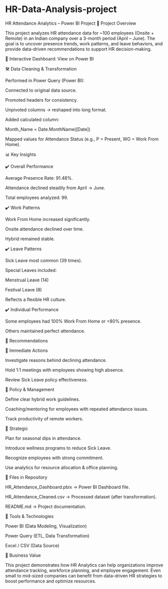 # HR-Data-Analysis-project
HR Attendance Analytics – Power BI Project
📌 Project Overview

This project analyzes HR attendance data for ~100 employees (Onsite + Remote) in an Indian company over a 3-month period (April – June).
The goal is to uncover presence trends, work patterns, and leave behaviors, and provide data-driven recommendations to support HR decision-making.

🔗 Interactive Dashboard: View on Power BI

🛠️ Data Cleaning & Transformation

Performed in Power Query (Power BI):

Connected to original data source.

Promoted headers for consistency.

Unpivoted columns → reshaped into long format.

Added calculated column:

Month_Name = Date.MonthName([Date])

Mapped values for Attendance Status (e.g., P = Present, WO = Work From Home).

📊 Key Insights

✔️ Overall Performance

Average Presence Rate: 91.48%.

Attendance declined steadily from April → June.

Total employees analyzed: 99.

✔️ Work Patterns

Work From Home increased significantly.

Onsite attendance declined over time.

Hybrid remained stable.

✔️ Leave Patterns

Sick Leave most common (39 times).

Special Leaves included:

Menstrual Leave (14)

Festival Leave (8)

Reflects a flexible HR culture.

✔️ Individual Performance

Some employees had 100% Work From Home or <80% presence.

Others maintained perfect attendance.

📌 Recommendations

🔹 Immediate Actions

Investigate reasons behind declining attendance.

Hold 1:1 meetings with employees showing high absence.

Review Sick Leave policy effectiveness.

🔹 Policy & Management

Define clear hybrid work guidelines.

Coaching/mentoring for employees with repeated attendance issues.

Track productivity of remote workers.

🔹 Strategic

Plan for seasonal dips in attendance.

Introduce wellness programs to reduce Sick Leave.

Recognize employees with strong commitment.

Use analytics for resource allocation & office planning.

📂 Files in Repository

HR_Attendance_Dashboard.pbix → Power BI Dashboard file.

HR_Attendance_Cleaned.csv → Processed dataset (after transformation).

README.md → Project documentation.

🚀 Tools & Technologies

Power BI (Data Modeling, Visualization)

Power Query (ETL, Data Transformation)

Excel / CSV (Data Source)

🎯 Business Value

This project demonstrates how HR Analytics can help organizations improve attendance tracking, workforce planning, and employee engagement.
Even small to mid-sized companies can benefit from data-driven HR strategies to boost performance and optimize resources.
